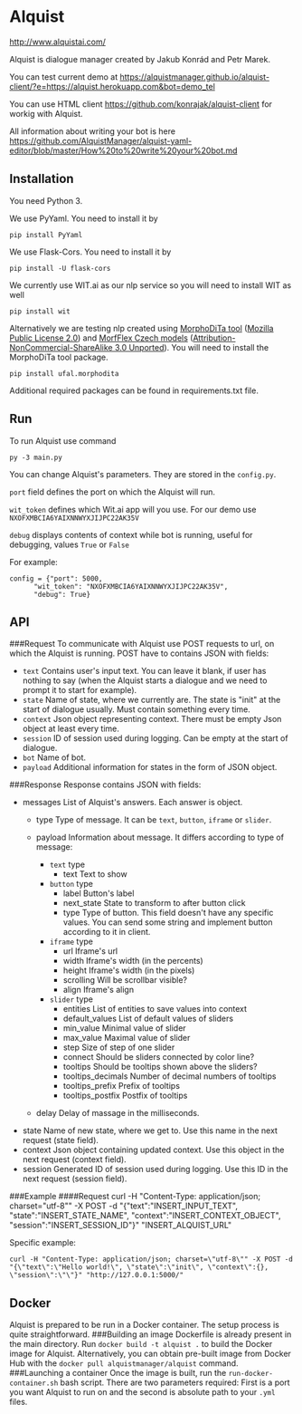 Alquist
=======
http://www.alquistai.com/

Alquist is dialogue manager created by Jakub Konrád and Petr Marek.

You can test current demo at https://alquistmanager.github.io/alquist-client/?e=https://alquist.herokuapp.com&bot=demo_tel

You can use HTML client https://github.com/konrajak/alquist-client for workig with Alquist.

All information about writing your bot is here https://github.com/AlquistManager/alquist-yaml-editor/blob/master/How%20to%20write%20your%20bot.md

## Installation
You need Python 3. 


We use PyYaml. You need to install it by

    pip install PyYaml

We use Flask-Cors. You need to install it by

    pip install -U flask-cors
    
We currently use WIT.ai as our nlp service so you will need to install WIT as well

	pip install wit
	
Alternatively we are testing nlp created using [MorphoDiTa tool](http://ufal.mff.cuni.cz/morphodita) ([Mozilla Public License 2.0](http://www.mozilla.org/MPL/2.0/)) and [MorfFlex Czech models](https://lindat.mff.cuni.cz/repository/xmlui/handle/11234/1-1674) ([Attribution-NonCommercial-ShareAlike 3.0 Unported](https://creativecommons.org/licenses/by-nc-sa/3.0/)). You will need to install the MorphoDiTa tool package.
	
	pip install ufal.morphodita
	
Additional required packages can be found in requirements.txt file.

## Run
To run Alquist use command

	py -3 main.py
	
You can change Alquist's parameters. They are stored in the ``config.py``.

``port`` field defines the port on which the Alquist will run.

``wit_token`` defines which Wit.ai app will you use. For our demo use ``NXOFXMBCIA6YAIXNNWYXJIJPC22AK35V``

``debug`` displays contents of context while bot is running, useful for debugging, values ``True`` or ``False``

For example:

	config = {"port": 5000,
          "wit_token": "NXOFXMBCIA6YAIXNNWYXJIJPC22AK35V",
          "debug": True}

## API

###Request
To communicate with Alquist use POST requests to url, on which the Alquist is running. POST have to contains JSON with fields:

- ``text``
    Contains user's input text. You can leave it blank, if user has nothing to say (when the Alquist starts a dialogue and we need to prompt
    it to start for example).
- ``state``
    Name of state, where we currently are. The state is "init" at the start of dialogue usually. Must contain something every time.
- ``context``
    Json object representing context. There must be empty Json object at least every time.
- ``session``
    ID of session used during logging. Can be empty at the start of dialogue.
- ``bot``
    Name of bot.
- ``payload``
    Additional information for states in the form of JSON object.
    
###Response
Response contains JSON with fields:

- messages
    List of Alquist's answers. Each answer is object.
    - type
        Type of message. It can be ``text``, ``button``, ``iframe`` or ``slider``.
    - payload
        Information about message. It differs according to type of message:
        - ``text`` type
            - text
                Text to show
        - ``button`` type
            - label
                Button's label
            - next_state
                State to transform to after button click
            - type
                Type of button. This field doesn't have any specific values. You can send some string and implement button according to it in client.
        - ``iframe`` type
            - url
                Iframe's url
            - width
                Iframe's width (in the percents)
            - height
                Iframe's width (in the pixels)
            - scrolling
                Will be scrollbar visible?
            - align
                Iframe's align
        - ``slider`` type
            - entities
                List of entities to save values into context
            - default_values
                List of default values of sliders
            - min_value
                Minimal value of slider
            - max_value
                Maximal value of slider
            - step
                Size of step of one slider
            - connect
                Should be sliders connected by color line?
            - tooltips
                Should be tooltips shown above the sliders?
            - tooltips_decimals
                Number of decimal numbers of tooltips
            - tooltips_prefix
                Prefix of tooltips
            - tooltips_postfix
                Postfix of tooltips
            
    - delay
        Delay of massage in the milliseconds.        
- state
    Name of new state, where we get to. Use this name in the next request (state field).
- context
    Json object containing updated context. Use this object in the next request (context field).
- session
    Generated ID of session used during logging. Use this ID in the next request (session field).
    
###Example
####Request
    curl -H "Content-Type: application/json; charset=\"utf-8\"" -X POST -d "{\"text\":\"INSERT_INPUT_TEXT\", \"state\":\"INSERT_STATE_NAME\", \"context\":\"INSERT_CONTEXT_OBJECT\", \"session\":\"INSERT_SESSION_ID\"}" "INSERT_ALQUIST_URL"

Specific example:

    curl -H "Content-Type: application/json; charset=\"utf-8\"" -X POST -d "{\"text\":\"Hello world!\", \"state\":\"init\", \"context\":{}, \"session\":\"\"}" "http://127.0.0.1:5000/"

## Docker
Alquist is prepared to be run in a Docker container. The setup process is quite straightforward.
###Building an image
Dockerfile is already present in the main directory. Run ``docker build -t alquist .`` to build the Docker image for Alquist. Alternatively, you can obtain pre-built image from Docker Hub with the ``docker pull alquistmanager/alquist`` command.
###Launching a container
Once the image is built, run the ``run-docker-container.sh`` bash script. There are two parameters required: First is a port you want Alquist to run on and the second is absolute path to your ``.yml`` files.
